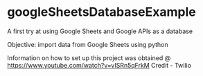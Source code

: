 # googleSheetsDatabaseExample
A first try at using Google Sheets and Google APIs as a database

Objective: import data from Google Sheets using python

Information on how to set up this project was obtained @ https://www.youtube.com/watch?v=vISRn5qFrkM 
Credit - Twilio


